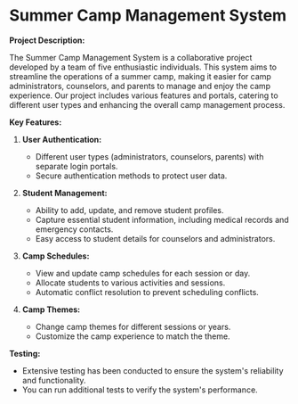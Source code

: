 # Summer Camp Management System

**Project Description:**

The Summer Camp Management System is a collaborative project developed by a team of five enthusiastic individuals. This system aims to streamline the operations of a summer camp, making it easier for camp administrators, counselors, and parents to manage and enjoy the camp experience. Our project includes various features and portals, catering to different user types and enhancing the overall camp management process.

**Key Features:**

1. **User Authentication:**
   - Different user types (administrators, counselors, parents) with separate login portals.
   - Secure authentication methods to protect user data.

2. **Student Management:**
   - Ability to add, update, and remove student profiles.
   - Capture essential student information, including medical records and emergency contacts.
   - Easy access to student details for counselors and administrators.

3. **Camp Schedules:**
   - View and update camp schedules for each session or day.
   - Allocate students to various activities and sessions.
   - Automatic conflict resolution to prevent scheduling conflicts.

4. **Camp Themes:**
   - Change camp themes for different sessions or years.
   - Customize the camp experience to match the theme.

**Testing:**
   - Extensive testing has been conducted to ensure the system's reliability and functionality.
   - You can run additional tests to verify the system's performance.
